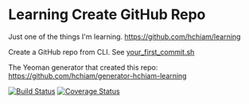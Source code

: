 # Learning Create GitHub Repo

Just one of the things I'm learning. <https://github.com/hchiam/learning>

Create a GitHub repo from CLI. See [your_first_commit.sh](https://github.com/hchiam/learning-create-github-repo/blob/master/your_first_commit.sh)

The Yeoman generator that created this repo: <https://github.com/hchiam/generator-hchiam-learning>

[![Build Status](https://travis-ci.org/hchiam/learning-create-github-repo.svg?branch=master)](https://travis-ci.org/hchiam/learning-create-github-repo) [![Coverage Status](https://coveralls.io/repos/github/hchiam/learning-create-github-repo/badge.svg?branch=master)](https://coveralls.io/github/hchiam/learning-create-github-repo?branch=master)
